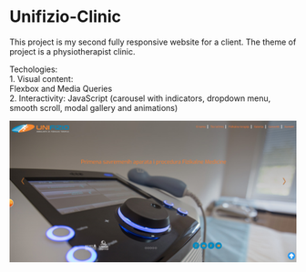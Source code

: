 # Unifizio-Clinic

This project is my second fully responsive website for a client. The theme of project is a physiotherapist clinic.

Techologies:<br> 1. Visual content:  <br>
Flexbox and Media Queries <br>
             2. Interactivity: JavaScript (carousel with indicators, dropdown menu, smooth scroll, modal gallery and animations)<br>

           
![Screenshot](unifizio.png)
